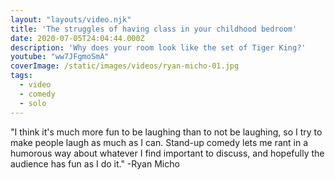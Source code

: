 ```yaml
---
layout: "layouts/video.njk"
title: 'The struggles of having class in your childhood bedroom'
date: 2020-07-05T24:04:44.000Z
description: 'Why does your room look like the set of Tiger King?'
youtube: "ww7JFgmoSmA"
coverImage: /static/images/videos/ryan-micho-01.jpg
tags:
  - video
  - comedy
  - solo
---
```


"I think it's much more fun to be laughing than to not be laughing, so I try to make people laugh as much as I can. Stand-up comedy lets me rant in a humorous way about whatever I find important to discuss, and hopefully the audience has fun as I do it." -Ryan Micho
